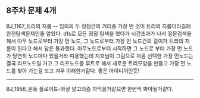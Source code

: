 8주차 문제 4개
-----------------
BJ_1167_트리의 지름 --
임의의 두 정점간의 거리중 가장 먼 것이 트리의 지름이라길래 완전탐색문제인줄 알았다.
dfs로 모든 정점 탐색을 했다가 시간초과가 나서 질문검색을 해서 아무 노드로부터 가장 먼 노드, 그 노드로부터 가장 먼 노드간의 길이가 트리의 지름이 된다고 해서 답은 통과했다. 
아무노드로부터 시작하면 그 노드로 부터 가장 먼 노드가 당연히 노드마다 있을거라 띠용했는데 지호님이 그림으로 처음 선택한 가장 먼노드는 결국 리프노드일 거고 그 리프노드를 루트로 해서 새로운 트리모양을 만들고 가장 먼 노드를 찾아 가는걸 보고 겨우 이해한거같다. 좋은 아이디어인듯!

-----------------
BJ_1956_운동
플로이드-와샬 알고리즘 까먹을거같으면 한번씩 봐야될거같다.
